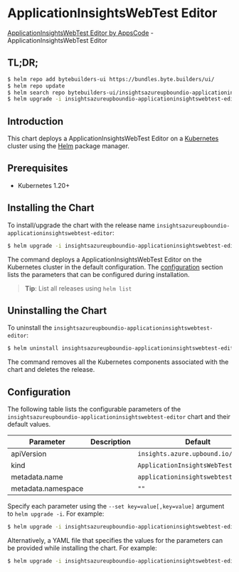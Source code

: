 # ApplicationInsightsWebTest Editor

[ApplicationInsightsWebTest Editor by AppsCode](https://byte.builders) - ApplicationInsightsWebTest Editor

## TL;DR;

```bash
$ helm repo add bytebuilders-ui https://bundles.byte.builders/ui/
$ helm repo update
$ helm search repo bytebuilders-ui/insightsazureupboundio-applicationinsightswebtest-editor --version=v0.4.18
$ helm upgrade -i insightsazureupboundio-applicationinsightswebtest-editor bytebuilders-ui/insightsazureupboundio-applicationinsightswebtest-editor -n default --create-namespace --version=v0.4.18
```

## Introduction

This chart deploys a ApplicationInsightsWebTest Editor on a [Kubernetes](http://kubernetes.io) cluster using the [Helm](https://helm.sh) package manager.

## Prerequisites

- Kubernetes 1.20+

## Installing the Chart

To install/upgrade the chart with the release name `insightsazureupboundio-applicationinsightswebtest-editor`:

```bash
$ helm upgrade -i insightsazureupboundio-applicationinsightswebtest-editor bytebuilders-ui/insightsazureupboundio-applicationinsightswebtest-editor -n default --create-namespace --version=v0.4.18
```

The command deploys a ApplicationInsightsWebTest Editor on the Kubernetes cluster in the default configuration. The [configuration](#configuration) section lists the parameters that can be configured during installation.

> **Tip**: List all releases using `helm list`

## Uninstalling the Chart

To uninstall the `insightsazureupboundio-applicationinsightswebtest-editor`:

```bash
$ helm uninstall insightsazureupboundio-applicationinsightswebtest-editor -n default
```

The command removes all the Kubernetes components associated with the chart and deletes the release.

## Configuration

The following table lists the configurable parameters of the `insightsazureupboundio-applicationinsightswebtest-editor` chart and their default values.

|     Parameter      | Description |                    Default                     |
|--------------------|-------------|------------------------------------------------|
| apiVersion         |             | <code>insights.azure.upbound.io/v1beta1</code> |
| kind               |             | <code>ApplicationInsightsWebTest</code>        |
| metadata.name      |             | <code>applicationinsightswebtest</code>        |
| metadata.namespace |             | <code>""</code>                                |


Specify each parameter using the `--set key=value[,key=value]` argument to `helm upgrade -i`. For example:

```bash
$ helm upgrade -i insightsazureupboundio-applicationinsightswebtest-editor bytebuilders-ui/insightsazureupboundio-applicationinsightswebtest-editor -n default --create-namespace --version=v0.4.18 --set apiVersion=insights.azure.upbound.io/v1beta1
```

Alternatively, a YAML file that specifies the values for the parameters can be provided while
installing the chart. For example:

```bash
$ helm upgrade -i insightsazureupboundio-applicationinsightswebtest-editor bytebuilders-ui/insightsazureupboundio-applicationinsightswebtest-editor -n default --create-namespace --version=v0.4.18 --values values.yaml
```
